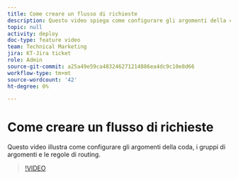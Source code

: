 ```yaml
---
title: Come creare un flusso di richieste
description: Questo video spiega come configurare gli argomenti della coda, i gruppi di argomenti e le regole di instradamento.
topic: null
activity: deploy
doc-type: feature video
team: Technical Marketing
jira: KT-Jira ticket
role: Admin
source-git-commit: a25a49e59ca483246271214886ea4dc9c10e8d66
workflow-type: tm+mt
source-wordcount: '42'
ht-degree: 0%

---
```


# Come creare un flusso di richieste

Questo video illustra come configurare gli argomenti della coda, i gruppi di argomenti e le regole di routing.

>[!VIDEO](https://video.tv.adobe.com/v/335223/?quality=12&learn=on)
